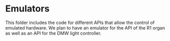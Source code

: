# Emulators

This folder includes the code for different APIs that allow the control of emulated hardware. We plan to have an emulator for the API of the R1 organ as well as an API for the DMW light controller.
